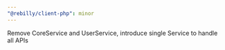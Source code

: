 ```yaml
---
"@rebilly/client-php": minor
---
```


Remove CoreService and UserService, introduce single Service to handle all APIs

